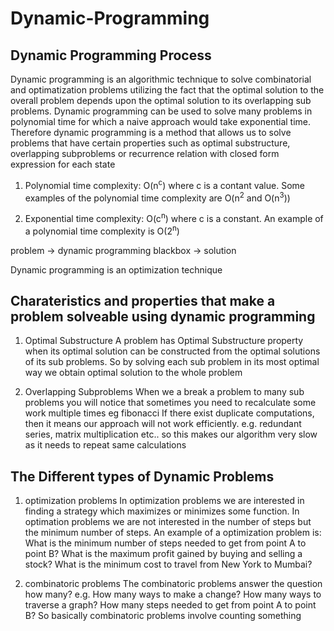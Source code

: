 # Dynamic-Programming

## Dynamic Programming Process

Dynamic programming is an algorithmic technique to solve combinatorial and optimatization problems utilizing the fact that the optimal solution to the overall problem depends upon the optimal solution to its overlapping sub problems.
Dynamic programming can be used to solve many problems in polynomial time for which a naive approach would take exponential time.
Therefore dynamic programming is a method that allows us to solve problems that have certain properties
such as optimal substructure, overlapping subproblems or recurrence relation with closed form expression for each state

1. Polynomial time complexity:
O(n<sup>c</sup>) where c is a contant value.
Some examples of the polynomial time complexity are O(n<sup>2</sup> and O(n<sup>3</sup>))

2. Exponential time complexity:
O(c<sup>n</sup>) where c is a constant.
An example of a polynomial time complexity is O(2<sup>n</sup>)

problem -> dynamic programming blackbox -> solution

Dynamic programming is an optimization technique

## Charateristics and properties that make a problem solveable using dynamic programming

1. Optimal Substructure
   A problem has Optimal Substructure property when its optimal solution can be constructed from the optimal
   solutions of its sub problems.
   So by solving each sub problem in its most optimal way we obtain optimal solution to the whole problem

2. Overlapping Subproblems
   When we a break a problem to many sub problems you will notice that sometimes you need to recalculate
   some work multiple times eg fibonacci
   If there exist duplicate computations, then it means our approach will not work efficiently. e.g. redundant series, matrix multiplication etc.. so this makes our algorithm very slow as it needs to repeat same calculations

## The Different types of Dynamic Problems

1. optimization problems
In optimization problems we are interested in finding a strategy which maximizes or minimizes some function.
In optimation problems we are not interested in the number of steps but the minimum number of steps.
An example of a optimization problem is:
What is the minimum number of steps needed to get from point A to point B?
What is the maximum profit gained by buying and selling a stock?
What is the minimum cost to travel from New York to Mumbai?

2. combinatoric problems
The combinatoric problems answer the question how many?
e.g.
How many ways to make a change?
How many ways to traverse a graph?
How many steps needed to get from point A to point B?
So basically combinatoric problems involve counting something
